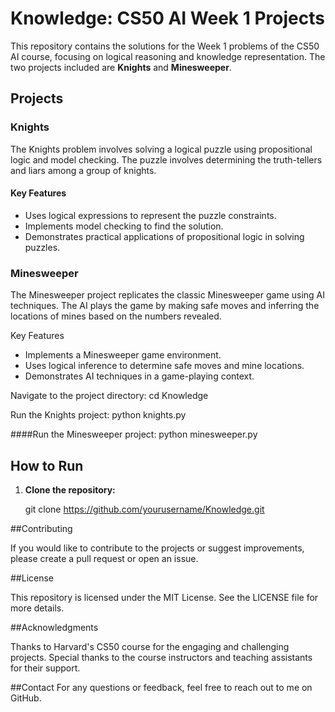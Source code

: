 # Knowledge: CS50 AI Week 1 Projects

This repository contains the solutions for the Week 1 problems of the CS50 AI course, focusing on logical reasoning and knowledge representation. The two projects included are **Knights** and **Minesweeper**.

## Projects

### Knights

The Knights problem involves solving a logical puzzle using propositional logic and model checking. The puzzle involves determining the truth-tellers and liars among a group of knights.

#### Key Features
- Uses logical expressions to represent the puzzle constraints.
- Implements model checking to find the solution.
- Demonstrates practical applications of propositional logic in solving puzzles.

### Minesweeper

The Minesweeper project replicates the classic Minesweeper game using AI techniques. The AI plays the game by making safe moves and inferring the locations of mines based on the numbers revealed.

Key Features
- Implements a Minesweeper game environment.
- Uses logical inference to determine safe moves and mine locations.
- Demonstrates AI techniques in a game-playing context.


Navigate to the project directory:
cd Knowledge

Run the Knights project:
python knights.py

####Run the Minesweeper project:
python minesweeper.py

## How to Run

1. **Clone the repository:**
   
   git clone https://github.com/yourusername/Knowledge.git


##Contributing

If you would like to contribute to the projects or suggest improvements, please create a pull request or open an issue.

##License

This repository is licensed under the MIT License. See the LICENSE file for more details.

##Acknowledgments

Thanks to Harvard's CS50 course for the engaging and challenging projects.
Special thanks to the course instructors and teaching assistants for their support.

##Contact
For any questions or feedback, feel free to reach out to me on GitHub.
